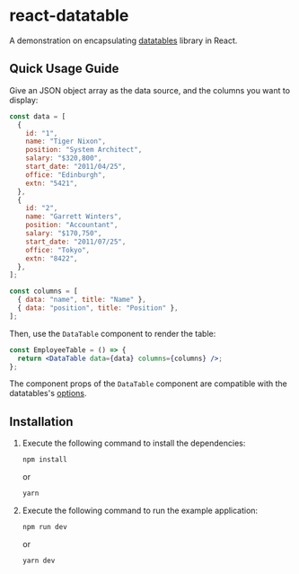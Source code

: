 # react-datatable

A demonstration on encapsulating [datatables](https://datatables.net/) library in React.

## Quick Usage Guide

Give an JSON object array as the data source, and the columns you want to display:

```js
const data = [
  {
    id: "1",
    name: "Tiger Nixon",
    position: "System Architect",
    salary: "$320,800",
    start_date: "2011/04/25",
    office: "Edinburgh",
    extn: "5421",
  },
  {
    id: "2",
    name: "Garrett Winters",
    position: "Accountant",
    salary: "$170,750",
    start_date: "2011/07/25",
    office: "Tokyo",
    extn: "8422",
  },
];

const columns = [
  { data: "name", title: "Name" },
  { data: "position", title: "Position" },
];
```

Then, use the `DataTable` component to render the table:

```jsx
const EmployeeTable = () => {
  return <DataTable data={data} columns={columns} />;
};
```

The component props of the `DataTable` component are compatible with the datatables's [options](https://datatables.net/manual/options).

## Installation

1. Execute the following command to install the dependencies:

   ```bash
   npm install
   ```

   or

   ```bash
   yarn
   ```

2. Execute the following command to run the example application:

   ```bash
   npm run dev
   ```

   or

   ```bash
   yarn dev
   ```
